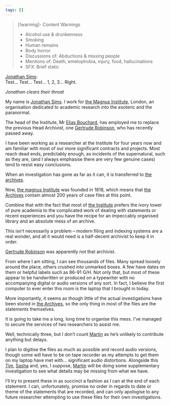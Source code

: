 ```yaml
---
tags: []
---
```

   
>[!warning]- Content Warnings   
>- Alcohol use & drunkenness   
>- Smoking   
>- Human remains   
>- Body horror   
>- Discussions of: Abductions & missing people   
>- Mentions of: Death, emetophobia, injury, food, hallucinations   
>- SFX: Brief static   
   
[Jonathan Sims](../Characters/Jonathan%20Sims.md):   
Test… Test… Test… 1, 2, 3... Right.    
   
_Jonathan clears their throat_   
   
My name is [Jonathan Sims](../Characters/Jonathan%20Sims.md). I work for [the Magnus Institute](../Organizations/the%20magnus%20institute.md), London, an organisation dedicated to academic research into the esoteric and the paranormal.   
   
The head of the Institute, Mr [Elias Bouchard](../Characters/Elias%20Bouchard.md), has employed me to replace the previous Head Archivist, one [Gertrude Robinson](../Characters/Gertrude%20Robinson.md), who has recently passed away.   
   
I have been working as a researcher at the Institute for four years now and am familiar with most of our more significant contracts and projects. Most reach dead ends, predictably enough, as incidents of the supernatural, such as they are, (and I always emphasise there are very few genuine cases) tend to resist easy conclusions.    
   
When an investigation has gone as far as it can, it is transferred to [the archives](../Places/the%20archives.md).    
   
Now, [the magnus Institute](../Organizations/the%20magnus%20institute.md) was founded in 1818, which means that [the Archives](../Places/the%20archives.md) contain almost 200 years of case files at this point.   
   
Combine that with the fact that most of [the Institute](../Organizations/the%20magnus%20institute.md) prefers the ivory tower of pure academia to the complicated work of dealing with statements or recent experiences and you have the recipe for an impeccably organised library and an absolute mess of an archive.   
   
This isn’t necessarily a problem – modern filing and indexing systems are a real wonder, and all it would need is a half-decent archivist to keep it in order.   
   
[Gertrude Robinson](../Characters/Gertrude%20Robinson.md) was apparently not that archivist.   
   
From where I am sitting, I can see thousands of files. Many spread loosely around the place, others crushed into unmarked boxes. A few have dates on them or helpful labels such as 86-91 G/H. Not only that, but most of these appear to be handwritten or produced on a typewriter with no accompanying digital or audio versions of any sort. In fact, I believe the first computer to ever enter this room is the laptop that I brought in today.    
   
More importantly, it seems as though little of the actual investigations have been stored in [the Archives](../Places/the%20archives.md), so the only thing in most of the files are the statements themselves.   
   
It is going to take me a long, long time to organise this mess. I’ve managed to secure the services of two researchers to assist me.    
   
Well, technically three, but I don’t count [Martin](../Characters/Martin%20Blackwood.md) as he’s unlikely to contribute anything but delays.   
   
I plan to digitise the files as much as possible and record audio versions, though some will have to be on tape recorder as my attempts to get them on my laptop have met with... significant audio distortions. Alongside this [Tim](../Characters/Tim%20Stoker.md), [Sasha](../Characters/Sasha%20James.md) and, yes, I suppose, [Martin](../Characters/Martin%20Blackwood.md) will be doing some supplementary investigation to see what details may be missing from what we have.    
   
I’ll try to present these in as succinct a fashion as I can at the end of each statement. I can, unfortunately, promise no order in regards to date or theme of the statements that are recorded, and can only apologise to any future researcher attempting to use these files for their own investigations.